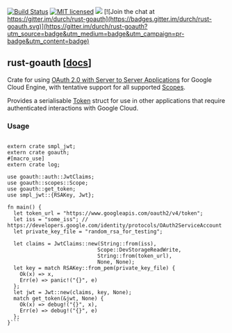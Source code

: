 [![Build Status](https://travis-ci.org/durch/rust-goauth.svg?branch=master)](https://travis-ci.org/durch/rust-goauth)
[![MIT licensed](https://img.shields.io/badge/license-MIT-blue.svg)](https://github.com/durch/rust-goauth/blob/master/LICENSE)
[![](http://meritbadge.herokuapp.com/goauth)](https://crates.io/crates/goauth)
[![Join the chat at https://gitter.im/durch/rust-goauth](https://badges.gitter.im/durch/rust-goauth.svg)](https://gitter.im/durch/rust-goauth?utm_source=badge&utm_medium=badge&utm_campaign=pr-badge&utm_content=badge)

## rust-goauth [[docs](https://durch.github.io/rust-goauth)]

Crate for using [OAuth 2.0 with Server to Server Applications](https://developers.google.com/identity/protocols/OAuth2ServiceAccount) for Google Cloud Engine, with tentative support for all supported [Scopes](https://durch.github.io/rust-goauth/goauth/scopes/enum.Scope.html).

Provides a serialisable [Token](https://durch.github.io/rust-goauth/goauth/auth/struct.Token.html) struct for use in other applications that require authenticated interactions with Google Cloud.

### Usage

```

extern crate smpl_jwt;
extern crate goauth;
#[macro_use]
extern crate log;

use goauth::auth::JwtClaims;
use goauth::scopes::Scope;
use goauth::get_token;
use smpl_jwt::{RSAKey, Jwt};

fn main() {
  let token_url = "https://www.googleapis.com/oauth2/v4/token";
  let iss = "some_iss"; // https://developers.google.com/identity/protocols/OAuth2ServiceAccount
  let private_key_file = "random_rsa_for_testing";

  let claims = JwtClaims::new(String::from(iss),
                             Scope::DevStorageReadWrite,
                             String::from(token_url),
                             None, None);
  let key = match RSAKey::from_pem(private_key_file) {
    Ok(x) => x,
    Err(e) => panic!("{}", e)
  };
  let jwt = Jwt::new(claims, key, None);
  match get_token(&jwt, None) {
    Ok(x) => debug!("{}", x),
    Err(e) => debug!("{}", e)
  };
}```
